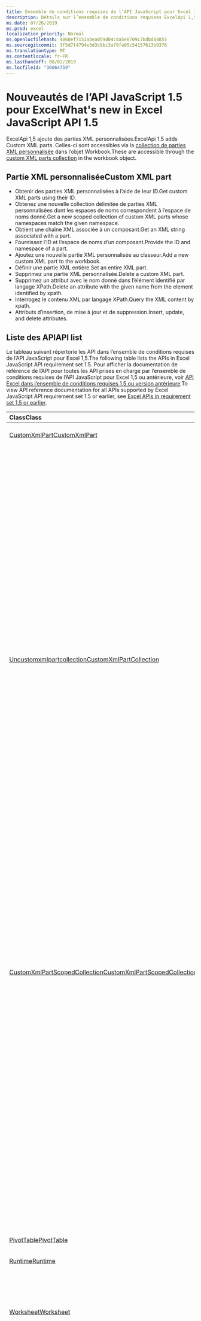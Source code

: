 ```yaml
---
title: Ensemble de conditions requises de l’API JavaScript pour Excel 1,5
description: Détails sur l’ensemble de conditions requises ExcelApi 1,5
ms.date: 07/26/2019
ms.prod: excel
localization_priority: Normal
ms.openlocfilehash: 4860ef7153abea059d04cda5e8709c7bdbd88855
ms.sourcegitcommit: 3f5d7f4794e3d3c8bc3a79fa05c54157613b9376
ms.translationtype: MT
ms.contentlocale: fr-FR
ms.lasthandoff: 08/02/2019
ms.locfileid: "36064759"
---
```

# <a name="whats-new-in-excel-javascript-api-15"></a><span data-ttu-id="86d81-103">Nouveautés de l’API JavaScript 1.5 pour Excel</span><span class="sxs-lookup"><span data-stu-id="86d81-103">What's new in Excel JavaScript API 1.5</span></span>

<span data-ttu-id="86d81-104">ExcelApi 1,5 ajoute des parties XML personnalisées.</span><span class="sxs-lookup"><span data-stu-id="86d81-104">ExcelApi 1.5 adds Custom XML parts.</span></span> <span data-ttu-id="86d81-105">Celles-ci sont accessibles via la [collection de parties XML personnalisée](/javascript/api/excel/excel.workbook#customxmlparts) dans l’objet Workbook.</span><span class="sxs-lookup"><span data-stu-id="86d81-105">These are accessible through the [custom XML parts collection](/javascript/api/excel/excel.workbook#customxmlparts) in the workbook object.</span></span>

## <a name="custom-xml-part"></a><span data-ttu-id="86d81-106">Partie XML personnalisée</span><span class="sxs-lookup"><span data-stu-id="86d81-106">Custom XML part</span></span>

* <span data-ttu-id="86d81-107">Obtenir des parties XML personnalisées à l’aide de leur ID.</span><span class="sxs-lookup"><span data-stu-id="86d81-107">Get custom XML parts using their ID.</span></span>
* <span data-ttu-id="86d81-108">Obtenez une nouvelle collection délimitée de parties XML personnalisées dont les espaces de noms correspondent à l’espace de noms donné.</span><span class="sxs-lookup"><span data-stu-id="86d81-108">Get a new scoped collection of custom XML parts whose namespaces match the given namespace.</span></span>
* <span data-ttu-id="86d81-109">Obtient une chaîne XML associée à un composant.</span><span class="sxs-lookup"><span data-stu-id="86d81-109">Get an XML string associated with a part.</span></span>
* <span data-ttu-id="86d81-110">Fournissez l’ID et l’espace de noms d’un composant.</span><span class="sxs-lookup"><span data-stu-id="86d81-110">Provide the ID and namespace of a part.</span></span>
* <span data-ttu-id="86d81-111">Ajoutez une nouvelle partie XML personnalisée au classeur.</span><span class="sxs-lookup"><span data-stu-id="86d81-111">Add a new custom XML part to the workbook.</span></span>
* <span data-ttu-id="86d81-112">Définir une partie XML entière.</span><span class="sxs-lookup"><span data-stu-id="86d81-112">Set an entire XML part.</span></span>
* <span data-ttu-id="86d81-113">Supprimez une partie XML personnalisée.</span><span class="sxs-lookup"><span data-stu-id="86d81-113">Delete a custom XML part.</span></span>
* <span data-ttu-id="86d81-114">Supprimez un attribut avec le nom donné dans l’élément identifié par langage XPath.</span><span class="sxs-lookup"><span data-stu-id="86d81-114">Delete an attribute with the given name from the element identified by xpath.</span></span>
* <span data-ttu-id="86d81-115">Interrogez le contenu XML par langage XPath.</span><span class="sxs-lookup"><span data-stu-id="86d81-115">Query the XML content by xpath.</span></span>
* <span data-ttu-id="86d81-116">Attributs d’insertion, de mise à jour et de suppression.</span><span class="sxs-lookup"><span data-stu-id="86d81-116">Insert, update, and delete attributes.</span></span>

## <a name="api-list"></a><span data-ttu-id="86d81-117">Liste des API</span><span class="sxs-lookup"><span data-stu-id="86d81-117">API list</span></span>

<span data-ttu-id="86d81-118">Le tableau suivant répertorie les API dans l’ensemble de conditions requises de l’API JavaScript pour Excel 1,5.</span><span class="sxs-lookup"><span data-stu-id="86d81-118">The following table lists the APIs in Excel JavaScript API requirement set 1.5.</span></span> <span data-ttu-id="86d81-119">Pour afficher la documentation de référence de l’API pour toutes les API prises en charge par l’ensemble de conditions requises de l’API JavaScript pour Excel 1,5 ou antérieure, voir [API Excel dans l’ensemble de conditions requises 1,5 ou version antérieure](/javascript/api/excel?view=excel-js-1.5).</span><span class="sxs-lookup"><span data-stu-id="86d81-119">To view API reference documentation for all APIs supported by Excel JavaScript API requirement set 1.5 or earlier, see [Excel APIs in requirement set 1.5 or earlier](/javascript/api/excel?view=excel-js-1.5).</span></span>

| <span data-ttu-id="86d81-120">Class</span><span class="sxs-lookup"><span data-stu-id="86d81-120">Class</span></span> | <span data-ttu-id="86d81-121">Champs</span><span class="sxs-lookup"><span data-stu-id="86d81-121">Fields</span></span> | <span data-ttu-id="86d81-122">Description</span><span class="sxs-lookup"><span data-stu-id="86d81-122">Description</span></span> |
|:---|:---|:---|
|[<span data-ttu-id="86d81-123">CustomXmlPart</span><span class="sxs-lookup"><span data-stu-id="86d81-123">CustomXmlPart</span></span>](/javascript/api/excel/excel.customxmlpart)|[<span data-ttu-id="86d81-124">delete()</span><span class="sxs-lookup"><span data-stu-id="86d81-124">delete()</span></span>](/javascript/api/excel/excel.customxmlpart#delete--)|<span data-ttu-id="86d81-125">Supprime la partie XML personnalisée.</span><span class="sxs-lookup"><span data-stu-id="86d81-125">Deletes the custom XML part.</span></span>|
||[<span data-ttu-id="86d81-126">getXml ()</span><span class="sxs-lookup"><span data-stu-id="86d81-126">getXml()</span></span>](/javascript/api/excel/excel.customxmlpart#getxml--)|<span data-ttu-id="86d81-127">Obtient l’intégralité du contenu XML de la partie XML personnalisée.</span><span class="sxs-lookup"><span data-stu-id="86d81-127">Gets the custom XML part's full XML content.</span></span>|
||[<span data-ttu-id="86d81-128">id</span><span class="sxs-lookup"><span data-stu-id="86d81-128">id</span></span>](/javascript/api/excel/excel.customxmlpart#id)|<span data-ttu-id="86d81-129">ID de la partie XML personnalisée.</span><span class="sxs-lookup"><span data-stu-id="86d81-129">The custom XML part's ID.</span></span> <span data-ttu-id="86d81-130">En lecture seule.</span><span class="sxs-lookup"><span data-stu-id="86d81-130">Read-only.</span></span>|
||[<span data-ttu-id="86d81-131">URI</span><span class="sxs-lookup"><span data-stu-id="86d81-131">namespaceUri</span></span>](/javascript/api/excel/excel.customxmlpart#namespaceuri)|<span data-ttu-id="86d81-132">URI de l’espace de noms de la partie XML personnalisée.</span><span class="sxs-lookup"><span data-stu-id="86d81-132">The custom XML part's namespace URI.</span></span> <span data-ttu-id="86d81-133">En lecture seule.</span><span class="sxs-lookup"><span data-stu-id="86d81-133">Read-only.</span></span>|
||[<span data-ttu-id="86d81-134">setXml (XML: chaîne)</span><span class="sxs-lookup"><span data-stu-id="86d81-134">setXml(xml: string)</span></span>](/javascript/api/excel/excel.customxmlpart#setxml-xml-)|<span data-ttu-id="86d81-135">Définit l’intégralité du contenu XML de la partie XML personnalisée.</span><span class="sxs-lookup"><span data-stu-id="86d81-135">Sets the custom XML part's full XML content.</span></span>|
|[<span data-ttu-id="86d81-136">Uncustomxmlpartcollection</span><span class="sxs-lookup"><span data-stu-id="86d81-136">CustomXmlPartCollection</span></span>](/javascript/api/excel/excel.customxmlpartcollection)|[<span data-ttu-id="86d81-137">Add (XML: String)</span><span class="sxs-lookup"><span data-stu-id="86d81-137">add(xml: string)</span></span>](/javascript/api/excel/excel.customxmlpartcollection#add-xml-)|<span data-ttu-id="86d81-138">Ajoute une nouvelle partie XML personnalisée au classeur.</span><span class="sxs-lookup"><span data-stu-id="86d81-138">Adds a new custom XML part to the workbook.</span></span>|
||[<span data-ttu-id="86d81-139">getByNamespace (namespaceUri: String)</span><span class="sxs-lookup"><span data-stu-id="86d81-139">getByNamespace(namespaceUri: string)</span></span>](/javascript/api/excel/excel.customxmlpartcollection#getbynamespace-namespaceuri-)|<span data-ttu-id="86d81-140">Obtient une nouvelle collection limitée de parties XML personnalisées dont les espaces de noms correspondent à l’espace de noms donné.</span><span class="sxs-lookup"><span data-stu-id="86d81-140">Gets a new scoped collection of custom XML parts whose namespaces match the given namespace.</span></span>|
||[<span data-ttu-id="86d81-141">getCount()</span><span class="sxs-lookup"><span data-stu-id="86d81-141">getCount()</span></span>](/javascript/api/excel/excel.customxmlpartcollection#getcount--)|<span data-ttu-id="86d81-142">Obtient le nombre de parties CustomXml dans la collection.</span><span class="sxs-lookup"><span data-stu-id="86d81-142">Gets the number of CustomXml parts in the collection.</span></span>|
||[<span data-ttu-id="86d81-143">getItem(id: string)</span><span class="sxs-lookup"><span data-stu-id="86d81-143">getItem(id: string)</span></span>](/javascript/api/excel/excel.customxmlpartcollection#getitem-id-)|<span data-ttu-id="86d81-144">Obtient une partie XML personnalisée en fonction de son ID.</span><span class="sxs-lookup"><span data-stu-id="86d81-144">Gets a custom XML part based on its ID.</span></span>|
||[<span data-ttu-id="86d81-145">getItemOrNullObject(id: string)</span><span class="sxs-lookup"><span data-stu-id="86d81-145">getItemOrNullObject(id: string)</span></span>](/javascript/api/excel/excel.customxmlpartcollection#getitemornullobject-id-)|<span data-ttu-id="86d81-146">Obtient une partie XML personnalisée en fonction de son ID.</span><span class="sxs-lookup"><span data-stu-id="86d81-146">Gets a custom XML part based on its ID.</span></span>|
||[<span data-ttu-id="86d81-147">items</span><span class="sxs-lookup"><span data-stu-id="86d81-147">items</span></span>](/javascript/api/excel/excel.customxmlpartcollection#items)|<span data-ttu-id="86d81-148">Obtient l’élément enfant chargé dans cette collection de sites.</span><span class="sxs-lookup"><span data-stu-id="86d81-148">Gets the loaded child items in this collection.</span></span>|
|[<span data-ttu-id="86d81-149">CustomXmlPartScopedCollection</span><span class="sxs-lookup"><span data-stu-id="86d81-149">CustomXmlPartScopedCollection</span></span>](/javascript/api/excel/excel.customxmlpartscopedcollection)|[<span data-ttu-id="86d81-150">getCount()</span><span class="sxs-lookup"><span data-stu-id="86d81-150">getCount()</span></span>](/javascript/api/excel/excel.customxmlpartscopedcollection#getcount--)|<span data-ttu-id="86d81-151">Obtient le nombre de parties CustomXML dans cette collection.</span><span class="sxs-lookup"><span data-stu-id="86d81-151">Gets the number of CustomXML parts in this collection.</span></span>|
||[<span data-ttu-id="86d81-152">getItem(id: string)</span><span class="sxs-lookup"><span data-stu-id="86d81-152">getItem(id: string)</span></span>](/javascript/api/excel/excel.customxmlpartscopedcollection#getitem-id-)|<span data-ttu-id="86d81-153">Obtient une partie XML personnalisée en fonction de son ID.</span><span class="sxs-lookup"><span data-stu-id="86d81-153">Gets a custom XML part based on its ID.</span></span>|
||[<span data-ttu-id="86d81-154">getItemOrNullObject(id: string)</span><span class="sxs-lookup"><span data-stu-id="86d81-154">getItemOrNullObject(id: string)</span></span>](/javascript/api/excel/excel.customxmlpartscopedcollection#getitemornullobject-id-)|<span data-ttu-id="86d81-155">Obtient une partie XML personnalisée en fonction de son ID.</span><span class="sxs-lookup"><span data-stu-id="86d81-155">Gets a custom XML part based on its ID.</span></span>|
||[<span data-ttu-id="86d81-156">getOnlyItem()</span><span class="sxs-lookup"><span data-stu-id="86d81-156">getOnlyItem()</span></span>](/javascript/api/excel/excel.customxmlpartscopedcollection#getonlyitem--)|<span data-ttu-id="86d81-157">Si la collection contient exactement un élément, cette méthode le renvoie.</span><span class="sxs-lookup"><span data-stu-id="86d81-157">If the collection contains exactly one item, this method returns it.</span></span>|
||[<span data-ttu-id="86d81-158">getOnlyItemOrNullObject()</span><span class="sxs-lookup"><span data-stu-id="86d81-158">getOnlyItemOrNullObject()</span></span>](/javascript/api/excel/excel.customxmlpartscopedcollection#getonlyitemornullobject--)|<span data-ttu-id="86d81-159">Si la collection contient exactement un élément, cette méthode le renvoie.</span><span class="sxs-lookup"><span data-stu-id="86d81-159">If the collection contains exactly one item, this method returns it.</span></span>|
||[<span data-ttu-id="86d81-160">items</span><span class="sxs-lookup"><span data-stu-id="86d81-160">items</span></span>](/javascript/api/excel/excel.customxmlpartscopedcollection#items)|<span data-ttu-id="86d81-161">Obtient l’élément enfant chargé dans cette collection de sites.</span><span class="sxs-lookup"><span data-stu-id="86d81-161">Gets the loaded child items in this collection.</span></span>|
|[<span data-ttu-id="86d81-162">PivotTable</span><span class="sxs-lookup"><span data-stu-id="86d81-162">PivotTable</span></span>](/javascript/api/excel/excel.pivottable)|[<span data-ttu-id="86d81-163">id</span><span class="sxs-lookup"><span data-stu-id="86d81-163">id</span></span>](/javascript/api/excel/excel.pivottable#id)|<span data-ttu-id="86d81-164">ID du tableau croisé dynamique.</span><span class="sxs-lookup"><span data-stu-id="86d81-164">Id of the PivotTable.</span></span> <span data-ttu-id="86d81-165">En lecture seule.</span><span class="sxs-lookup"><span data-stu-id="86d81-165">Read-only.</span></span>|
|[<span data-ttu-id="86d81-166">Runtime</span><span class="sxs-lookup"><span data-stu-id="86d81-166">Runtime</span></span>](/javascript/api/excel/excel.runtime)||[<span data-ttu-id="86d81-167">Workbook</span><span class="sxs-lookup"><span data-stu-id="86d81-167">Workbook</span></span>](/javascript/api/excel/excel.workbook)|[<span data-ttu-id="86d81-168">customXmlParts</span><span class="sxs-lookup"><span data-stu-id="86d81-168">customXmlParts</span></span>](/javascript/api/excel/excel.workbook#customxmlparts)|<span data-ttu-id="86d81-169">Représente la collection de parties XML personnalisées contenues dans ce classeur.</span><span class="sxs-lookup"><span data-stu-id="86d81-169">Represents the collection of custom XML parts contained by this workbook.</span></span> <span data-ttu-id="86d81-170">En lecture seule.</span><span class="sxs-lookup"><span data-stu-id="86d81-170">Read-only.</span></span>|
|[<span data-ttu-id="86d81-171">Worksheet</span><span class="sxs-lookup"><span data-stu-id="86d81-171">Worksheet</span></span>](/javascript/api/excel/excel.worksheet)|[<span data-ttu-id="86d81-172">getNext (visibleOnly?: Boolean)</span><span class="sxs-lookup"><span data-stu-id="86d81-172">getNext(visibleOnly?: boolean)</span></span>](/javascript/api/excel/excel.worksheet#getnext-visibleonly-)|<span data-ttu-id="86d81-173">Obtient la feuille de calcul qui suit celle-ci.</span><span class="sxs-lookup"><span data-stu-id="86d81-173">Gets the worksheet that follows this one.</span></span> <span data-ttu-id="86d81-174">S’il n’existe aucune feuille de calcul à la suite de celle-ci, cette méthode génère une erreur.</span><span class="sxs-lookup"><span data-stu-id="86d81-174">If there are no worksheets following this one, this method will throw an error.</span></span>|
||[<span data-ttu-id="86d81-175">getNextOrNullObject (visibleOnly?: booléen)</span><span class="sxs-lookup"><span data-stu-id="86d81-175">getNextOrNullObject(visibleOnly?: boolean)</span></span>](/javascript/api/excel/excel.worksheet#getnextornullobject-visibleonly-)|<span data-ttu-id="86d81-176">Obtient la feuille de calcul qui suit celle-ci.</span><span class="sxs-lookup"><span data-stu-id="86d81-176">Gets the worksheet that follows this one.</span></span> <span data-ttu-id="86d81-177">S’il n’existe aucune feuille de calcul à la suite de celle-ci, cette méthode renvoie un objet null.</span><span class="sxs-lookup"><span data-stu-id="86d81-177">If there are no worksheets following this one, this method will return a null object.</span></span>|
||[<span data-ttu-id="86d81-178">getPrevious (visibleOnly?: Boolean)</span><span class="sxs-lookup"><span data-stu-id="86d81-178">getPrevious(visibleOnly?: boolean)</span></span>](/javascript/api/excel/excel.worksheet#getprevious-visibleonly-)|<span data-ttu-id="86d81-179">Obtient la feuille de calcul qui précède celle-ci.</span><span class="sxs-lookup"><span data-stu-id="86d81-179">Gets the worksheet that precedes this one.</span></span> <span data-ttu-id="86d81-180">S’il n’y a pas de feuille de calcul précédente, cette méthode génère une erreur.</span><span class="sxs-lookup"><span data-stu-id="86d81-180">If there are no previous worksheets, this method will throw an error.</span></span>|
||[<span data-ttu-id="86d81-181">getPreviousOrNullObject (visibleOnly?: booléen)</span><span class="sxs-lookup"><span data-stu-id="86d81-181">getPreviousOrNullObject(visibleOnly?: boolean)</span></span>](/javascript/api/excel/excel.worksheet#getpreviousornullobject-visibleonly-)|<span data-ttu-id="86d81-182">Obtient la feuille de calcul qui précède celle-ci.</span><span class="sxs-lookup"><span data-stu-id="86d81-182">Gets the worksheet that precedes this one.</span></span> <span data-ttu-id="86d81-183">S’il n’y a pas de feuille de calcul précédente, cette méthode renvoie une valeur null.</span><span class="sxs-lookup"><span data-stu-id="86d81-183">If there are no previous worksheets, this method will return a null objet.</span></span>|
|[<span data-ttu-id="86d81-184">WorksheetCollection</span><span class="sxs-lookup"><span data-stu-id="86d81-184">WorksheetCollection</span></span>](/javascript/api/excel/excel.worksheetcollection)|[<span data-ttu-id="86d81-185">getFirst (visibleOnly?: Boolean)</span><span class="sxs-lookup"><span data-stu-id="86d81-185">getFirst(visibleOnly?: boolean)</span></span>](/javascript/api/excel/excel.worksheetcollection#getfirst-visibleonly-)|<span data-ttu-id="86d81-186">Obtient la première feuille de calcul dans la collection.</span><span class="sxs-lookup"><span data-stu-id="86d81-186">Gets the first worksheet in the collection.</span></span>|
||[<span data-ttu-id="86d81-187">getLast (visibleOnly?: Boolean)</span><span class="sxs-lookup"><span data-stu-id="86d81-187">getLast(visibleOnly?: boolean)</span></span>](/javascript/api/excel/excel.worksheetcollection#getlast-visibleonly-)|<span data-ttu-id="86d81-188">Obtient la dernière feuille de calcul dans la collection.</span><span class="sxs-lookup"><span data-stu-id="86d81-188">Gets the last worksheet in the collection.</span></span>|

## <a name="see-also"></a><span data-ttu-id="86d81-189">Voir aussi</span><span class="sxs-lookup"><span data-stu-id="86d81-189">See also</span></span>

- [<span data-ttu-id="86d81-190">Documentation de référence de l’API JavaScript pour Excel</span><span class="sxs-lookup"><span data-stu-id="86d81-190">Excel JavaScript API Reference Documentation</span></span>](/javascript/api/excel?view=excel-js-1.5)
- [<span data-ttu-id="86d81-191">Ensembles de conditions requises de l’API JavaScript pour Excel</span><span class="sxs-lookup"><span data-stu-id="86d81-191">Excel JavaScript API requirement sets</span></span>](./excel-api-requirement-sets.md)
